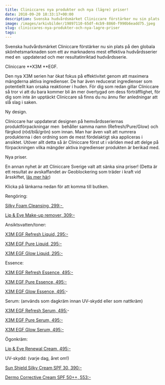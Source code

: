 ```yaml
---
title: Cliniccares nya produkter och nya (lägre) priser!
date: 2018-09-20 18:33:17+00:00
description: Svenska hudvårdsmärket Cliniccare förstärker nu sin plats på den globala skönhetsmarknaden som ett av marknadens mest effektiva hudvårdsserier med en  uppdaterad och mer resultatinriktad hudvårdsserie.
image: /images/arkivbilder/19897110-65df-4cb9-8860-f990b6eadd75.jpeg
slug: cliniccares-nya-produkter-och-nya-lagre-priser
tags: 
---
```


Svenska hudvårdsmärket Cliniccare förstärker nu sin plats på den globala skönhetsmarknaden som ett av marknadens mest effektiva hudvårdsserier med en  uppdaterad och mer resultatinriktad hudvårdsserie.

Cliniccare **X3M **EGF.

Den nya X3M serien har ökat fokus på effektivitet genom att maximera mängderna aktiva ingredienser. De har även reducerat ingredienser som potentiellt kan orsaka reaktioner i huden. För dig som redan gillar Cliniccare så tror vi att du bara kommer bli än mer övertygad om dess förträfflighet, för dig som inte än upptäckt Cliniccare så finns du nu ännu fler anledningar att slå slag i saken.

Ny design.

Cliniccare har uppdaterat designen på hemvårdsseriernas produktförpackningar men  behåller samma namn (Refresh/Pure/Glow) och färgkod (röd/blå/grön) som innan. Man har även valt att numrera produkterna i den ordning som de mest fördelaktigt ska appliceras i ansiktet. Utöver allt detta så är Cliniccare först ut i världen med att delge på förpackningen vilka mängder aktiva ingredienser produkten är berikad med.

Nya priser.

En annan nyhet är att Cliniccare Sverige valt att sänka sina priser! (Detta är ett resultat av avskaffandet av Geoblockering som träder i kraft vid årsskiftet, [läs mer här](http://www.consilium.europa.eu/sv/policies/geo-blocking/))

Klicka på länkarna nedan för att komma till butiken.

Rengöring:

[Silky Foam Cleansing, 299:- ](https://www.beauty-bar.se/produkt/testprodukt-8/?ref=14)

[Lip & Eye Make-up remover, 309:-](https://www.beauty-bar.se/produkt/lip-eye-make-up-remover100ml-2/?ref=14)

Ansiktsvatten/toner:

[X3M EGF Refresh Liquid, 295:-](https://www.beauty-bar.se/produkt/x3m-egf-refresh-liquid100ml/?ref=14)

[X3M EGF Pure Liquid, 295:-](https://www.beauty-bar.se/produkt/x3m-egf-pure-toner100ml/?ref=14)

[X3M EGF Glow Liquid, 295:-](https://www.beauty-bar.se/produkt/x3megf-glow-liquid-100ml/?ref=14)

Essence:

[X3M EGF Refresh Essence, 495:-](https://www.beauty-bar.se/produkt/x3m-egf-refresh-essence50ml/?ref=14)

[X3M EGF Pure Essence, 495:-](https://www.beauty-bar.se/produkt/x3m-egf-pure-essence50ml/?ref=14)

[X3M EGF Glow Essence, 495:](https://www.beauty-bar.se/produkt/x3megf-glow-essence50ml/?ref=14)-

Serum: (används som dagkräm innan UV-skydd eller som nattkräm)

[X3M EGF Refresh Serum, 495:](https://www.beauty-bar.se/produkt/x3megf-refresh-serum50ml/?ref=14)-

[X3M EGF Pure Serum, 495:-](https://www.beauty-bar.se/produkt/x3m-egf-pure-serum50ml/?ref=14)

[X3M EGF Glow Serum, 495:-](https://www.beauty-bar.se/produkt/x3m-egf-glow-serum50ml/?ref=14)

Ögonkräm:

[Lip & Eye Renewal Cream, 495:-](https://www.beauty-bar.se/produkt/dermo-corrective-cream-spf-5030ml-kopia/?ref=14)

UV-skydd: (varje dag, året om!)

[Sun Shield Silky Cream SPF 30, 390:-](https://www.beauty-bar.se/produkt/sun-shield-silky-cream-spf-30-pa50ml/?ref=14)

[Dermo Corrective Cream SPF 50++, 553:-](https://www.beauty-bar.se/produkt/dermocorrective/?ref=14)
